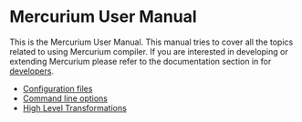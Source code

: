 # Mercurium User Manual
This is the Mercurium User Manual. This manual tries to cover all the  topics related to using Mercurium compiler. If you are interested in  developing or extending Mercurium please refer to the documentation section in for [developers](./Developers).

 * [Configuration files](./UserManual/ConfigFiles)
 * [Command line options](./UserManual/CommandLine)
 * [High Level Transformations](./UserManual/HLT)